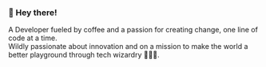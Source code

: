 ### 👋 Hey there!

A Developer fueled by coffee and a passion for creating change, one line of code at a time. <br>
Wildly passionate about innovation and on a mission to make the world a better playground through tech wizardry 🧙‍♂️✨.
